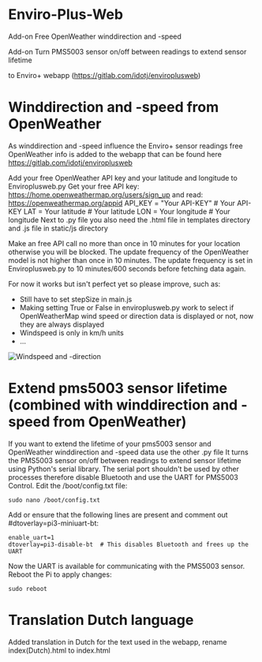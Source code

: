 # Enviro-Plus-Web
Add-on Free OpenWeather winddirection and -speed

Add-on Turn PMS5003 sensor on/off between readings to extend sensor lifetime

to Enviro+ webapp (https://gitlab.com/idotj/enviroplusweb)

# Winddirection and -speed from OpenWeather
As winddirection and -speed influence the Enviro+ sensor readings free OpenWeather info is added to the webapp that can be found here https://gitlab.com/idotj/enviroplusweb

Add your free OpenWeather API key and your latitude and longitude to Enviroplusweb.py
Get your free API key: https://home.openweathermap.org/users/sign_up and read: https://openweathermap.org/appid
API_KEY = "Your API-KEY" # Your API-KEY
LAT = Your latitude  # Your latitude
LON = Your longitude  # Your longitude
Next to .py file you also need the .html file in templates directory and .js file in static/js directory

Make an free API call no more than once in 10 minutes for your location otherwise you will be blocked.
The update frequency of the OpenWeather model is not higher than once in 10 minutes.
The update frequency is set in Enviroplusweb.py to 10 minutes/600 seconds before fetching data again.

For now it works but isn't perfect yet so please improve, such as:
- Still have to set stepSize in main.js
- Making setting True or False in enviroplusweb.py work to select if OpenWeatherMap wind speed or direction data is displayed or not, now they are always displayed
- Windspeed is only in km/h units
- ...

![Windspeed and -direction](https://github.com/user-attachments/assets/03c23231-667f-4b2a-9844-245ac759b7f6)

# Extend pms5003 sensor lifetime (combined with winddirection and -speed from OpenWeather)
If you want to extend the lifetime of your pms5003 sensor and OpenWeather winddirection and -speed data use the other .py file
It turns the PMS5003 sensor on/off between readings to extend sensor lifetime using Python's serial library.
The serial port shouldn't be used by other processes therefore disable Bluetooth and use the UART for PMS5003 Control. Edit the /boot/config.txt file:

    sudo nano /boot/config.txt
    
Add or ensure that the following lines are present and comment out #dtoverlay=pi3-miniuart-bt:

    enable_uart=1
    dtoverlay=pi3-disable-bt  # This disables Bluetooth and frees up the UART
    
Now the UART is available for communicating with the PMS5003 sensor. Reboot the Pi to apply changes:

    sudo reboot

# Translation Dutch language
Added translation in Dutch for the text used in the webapp, rename index(Dutch).html to index.html
